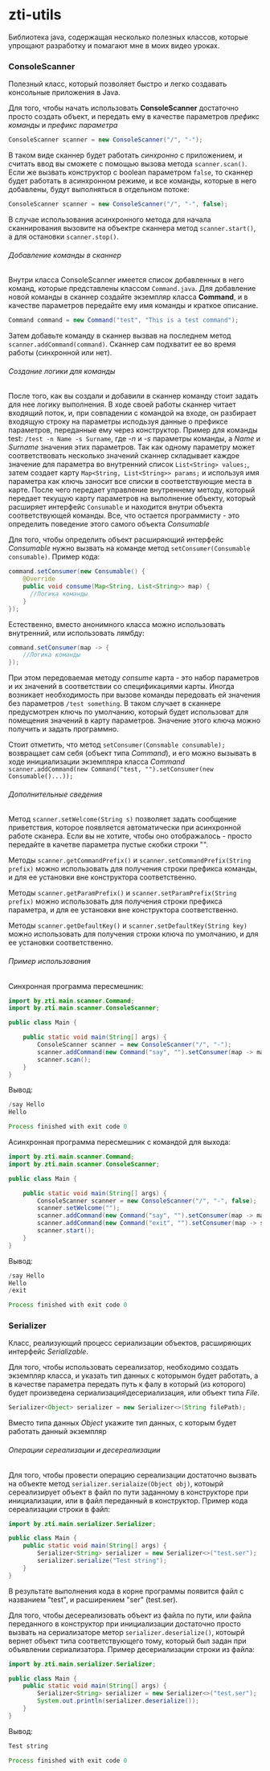 # zti-utils
Библиотека java, содержащая несколько полезных классов, которые упрощают разработку и помагают мне в моих видео уроках.

### ConsoleScanner ###
Полезный класс, который позволяет быстро и легко создавать консольные приложения в Java.

Для того, чтобы начать использовать **ConsoleScanner** достаточно просто создать объект, и передать ему в качестве параметров _префикс команды_ и _префикс параметра_ 
```java
ConsoleScanner scanner = new ConsoleScanner("/", "-");
```
В таком виде сканнер будет работать _синхронно_ с приложением, и считать ввод вы сможете с помощью вызова метода ```scanner.scan()```. Если же вызвать конструктор с boolean параметром  ```false```, то сканнер будет работать в асинхронном режиме, и все команды, которые в него добавлены, будут выполняться в отдельном потоке:
```java
ConsoleScanner scanner = new ConsoleScanner("/", "-", false);
```
В случае использования асинхронного метода для начала сканнирования вызовите на объектре сканнера метод ```scanner.start()```, а для остановки ```scanner.stop()```.
###### Добавление команды в сканнер ######
Внутри класса ConsoleScanner имеется список добавленных в него команд, которые представлены классом ```Command.java```. Для добавление новой команды в сканнер создайте экземпляр класса **Command**, и в качестве параметров передайте ему имя команды и краткое описание.
```java
Command command = new Command("test", "This is a test command");
```
Затем добавьте команду в сканнер вызвав на последнем метод ```scanner.addCommand(command)```. Сканнер сам подхватит ее во время работы (синхронной или нет).

###### Создание логики для команды ######
После того, как вы создали и добавили в сканнер команду стоит задать для нее логику выполнения. В ходе своей работы сканнер читает входящий поток, и, при совпадении с командой на входе, он разбирает входящую строку на параметры исподьзуя данные о префиксе параметров, переданные ему через конструктор. Пример для команды test: ```/test -n Name -s Surname```, где _-n_ и _-s_ параметры команды, а _Name_ и _Surname_ значения этих параметров.
Так как одному параметру может соответствовать несколько значений сканнер складывает каждое значение для параметра во внутренний список ```List<String> values;```, затем создает карту ```Map<String, List<String>> params;``` и используя имя параметра как ключь заносит все списки в соответствующие места в карте. После чего передает управление внутреннему методу, который передает текущую карту параметров на выполнение объекту, который расширяет интерфейс ```Consumable``` и находится внутри объекта соответствующей команды. Все, что остается программисту - это определить поведение этого самого объекта _Consumable_

Для того, чтобы определить объект расширяющий интерфейс _Consumable_ нужно вызвать на команде метод ```setConsumer(Consumable consumable)```. Пример кода:
```java
command.setConsumer(new Consumable() {
    @Override
    public void consume(Map<String, List<String>> map) {
      //Логика команды
    }
});
```
Естественно, вместо анонимного класса можно использовать внутренний, или использовать лямбду:
```java 
command.setConsumer(map -> {
    //Логика команды
});
```
При этом передоваемая методу _consume_ карта - это набор параметров и их значений в соответствии со спецификациями карты. Иногда возникает необходимость при вызове команды передовать ей значения без параметров ```/test something```. В таком случает в сканнере предусмотрен ключь по умолчанию, который будет использоват для помещения значений в карту параметров. Значение этого ключа можно получить и задать программно.

Стоит отметить, что метод ```setConsumer(Consmable consumable);``` возвращает сам себя (объект типа _Command_), и его можно вызывать в ходе инициализации экземпляра класса _Command_ ```scanner.addCommand(new Command("test, "").setConsumer(new Consumable()...));```

###### Дополнительные сведения ######

Метод ```scanner.setWelcome(String s)``` позволяет задать сообщение приветствия, которое появляется автоматически при асинхронной работе сканера. Если вы не хотите, чтобы оно отображалось - просто передайте в качетве параметра пустые скобки строки "".

Методы ```scanner.getCommandPrefix()``` и ```scanner.setCommandPrefix(String prefix)``` можно использовать для получения строки префикса команды, и для ее установки вне конструктора соответственно.

Методы ```scanner.getParamPrefix()``` и ```scanner.setParamPrefix(String prefix)``` можно использовать для получения строки префикса параметра, и для ее установки вне конструктора соответственно.

Методы ```scanner.getDefaultKey()``` и ```scanner.setDefaultKey(String key)``` можно использовать для получения строки ключа по умолчанию, и для ее установки соответственно.

###### Пример использования ######
Синхронная программа пересмешник:
```java
import by.zti.main.scanner.Command;
import by.zti.main.scanner.ConsoleScanner;

public class Main {

    public static void main(String[] args) {
        ConsoleScanner scanner = new ConsoleScanner("/", "-");
        scanner.addCommand(new Command("say", "").setConsumer(map -> map.get(scanner.getDefaultKey()).forEach(System.out::println)));
        scanner.scan();
    }
}
```
Вывод:
```java
/say Hello
Hello

Process finished with exit code 0
```

Асинхронная программа пересмешник с командой для выхода:
```java
import by.zti.main.scanner.Command;
import by.zti.main.scanner.ConsoleScanner;

public class Main {

    public static void main(String[] args) {
        ConsoleScanner scanner = new ConsoleScanner("/", "-", false);
        scanner.setWelcome("");
        scanner.addCommand(new Command("say", "").setConsumer(map -> map.get(scanner.getDefaultKey()).forEach(System.out::println)));
        scanner.addCommand(new Command("exit", "").setConsumer(map -> scanner.stop()));
        scanner.start();
    }
}
```
Вывод: 
```java 
/say Hello
Hello
/exit

Process finished with exit code 0
```
### Serializer ###

Класс, реализующий процесс сериализации объектов, расширяющих интерфейс _Serializable_. 

Для того, чтобы использовать сереализатор, необходимо создать экземпляр класса, и указать тип данных с которымон будет работать, а в качестве параметра передать путь к фалу в который (из которого) будет произведена сериализация\десериализация, или объект типа _File_.
```java
Serializer<Object> serializer = new Serializer<>(String filePath);
```
Вместо типа данных _Object_ укажите тип данных, с которым будет работать данный экземпляр

###### Операции сереализации и десереализации ######

Для того, чтобы провести операцию сереализации достаточно вызвать на объекте метод ```serializer.serialaize(Object obj)```, котоырй сереализирует объект в файл по пути заданному в конструкторе при инициализации, или в файл переданный в конструктор.
Пример кода сереализации строки в файл:
```java
import by.zti.main.serializer.Serializer;

public class Main {
    public static void main(String[] args) {
        Serializer<String> serializer = new Serializer<>("test.ser");
        serializer.serialize("Test string");
    }
}
```
В результате выполнения кода в корне программы появится файл с названием "test", и расширением "ser" (test.ser).

Для того, чтобы десереализовать объект из файла по пути, или файла переданного в конструктор при инициализации достаточно просто вызвать на сериализаторе метор ```serializer.deserialize()```, котоырй вернет объект типа соответствующего тому, который был задан при объявлении сериализатора.
Пример десериализации строки из файла:
```java
import by.zti.main.serializer.Serializer;

public class Main {
    public static void main(String[] args) {
        Serializer<String> serializer = new Serializer<>("test.ser");
        System.out.println(serializer.deserialize());
    }
}
```
Вывод:
```java
Test string

Process finished with exit code 0
```

